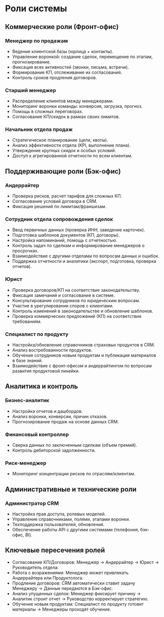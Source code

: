 # Роли системы



## Коммерческие роли (Фронт-офис)

### Менеджер по продажам
- Ведение клиентской базы (юрлица + контакты).
- Управление воронкой: создание сделок, перемещение по этапам, прогнозирование.
- Фиксация всех активностей (звонки, письма, встречи).
- Формирование КП, отслеживание их согласования.
- Контроль сроков продления договоров.

### Старший менеджер
- Распределение клиентов между менеджерами.
- Мониторинг воронки команды: конверсия, загрузка, прогноз.
- Помощь в сложных переговорах.
- Согласование КП/скидок в рамках своих лимитов.

### Начальник отдела продаж
- Стратегическое планирование (цели, квоты).
- Анализ эффективности отдела (KPI, выполнение плана).
- Утверждение крупных скидок и особых условий.
- Доступ к агрегированной отчетности по всем клиентам.



## Поддерживающие роли (Бэк-офис)

### Андеррайтер
- Проверка рисков, расчет тарифов для сложных КП.
- Согласование условий договора в CRM.
- Фиксация решений по лимитам/франшизам.

### Сотрудник отдела сопровождения сделок
- Ввод первичных данных (проверка ИНН, заведение карточек).
- Подготовка шаблонов документов (КП, договоры).
- Настройка напоминаний, помощь с отчетностью.
- Контроль задач по сделкам и информирование менеджеров о просрочках.
- Взаимодействие с другими отделами по вопросам данных и ошибок.
- Поддержка отчетности и аналитики (экспорт, подготовка, проверка отчетов).

### Юрист
- Проверка договоров/КП на соответствие законодательству.
- Фиксация замечаний и согласование в системе.
- Консультирование сотрудников по юридическим вопросам.
- Участие в урегулировании споров с клиентами.
- Контроль изменений в законодательстве и обновление шаблонов.
- Проверка коммерческих предложений (КП) на соответствие требованиям.

### Специалист по продукту
- Настройка/обновление справочников страховых продуктов в CRM.
- Анализ востребованности продуктов.
- Обучение сотрудников новым продуктам и публикация материалов в базе знаний.
- Взаимодействие с фронт-офисом и андеррайтингом по вопросам развития продуктовой линейки.



## Аналитика и контроль

### Бизнес-аналитик
- Настройка отчетов и дашбордов.
- Анализ воронки, конверсии, причин отказов.
- Прогнозирование продаж на основе данных CRM.

### Финансовый контроллер
- Сверка данных по заключенным сделкам (объем премий).
- Контроль дебиторской задолженности.

### Риск-менеджер
- Мониторинг концентрации рисков по отраслям/клиентам.



## Административные и технические роли

### Администратор CRM
- Настройка прав доступа, ролевых моделей.
- Управление справочниками, полями, этапами воронки.
- Техподдержка пользователей, обновления.
- Обеспечение работы API с другими системами (телефония, бэк-офис, BI).



## Ключевые пересечения ролей

- Согласование КП/Договоров: Менеджер → Андеррайтер → Юрист → Руководитель отдела.
- Работа с возражениями: Менеджер может привлекать Андеррайтера или Продуктолога.
- Продление договоров: CRM автоматически ставит задачу Менеджеру → Данные передаются в Бэк-офис.
- Анализ упущенных сделок: Менеджер фиксирует причину → Аналитик строит отчет → Руководство корректирует стратегию.
- Обучение новым продуктам: Специалист по продукту готовит материалы → Менеджеры проходят обучение.
